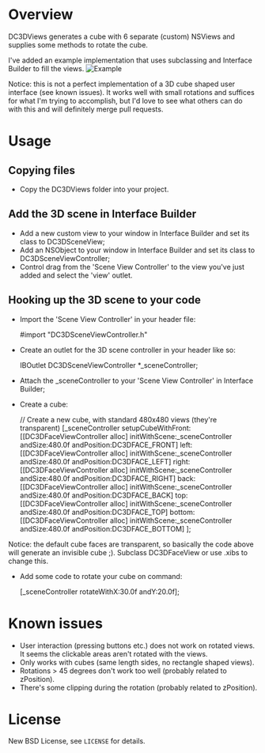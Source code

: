 # Overview

DC3DViews generates a cube with 6 separate (custom) NSViews and supplies some methods to rotate the cube.

I've added an example implementation that uses subclassing and Interface Builder to fill the views.
![Example](dangercove.github.com/DC3DViews/example.png)

Notice: this is not a perfect implementation of a 3D cube shaped user interface (see known issues). It works well with small rotations and suffices for what I'm trying to accomplish, but I'd love to see what others can do with this and will definitely merge pull requests.

# Usage

## Copying files

* Copy the DC3DViews folder into your project.

## Add the 3D scene in Interface Builder

* Add a new custom view to your window in Interface Builder and set its class to DC3DSceneView;
* Add an NSObject to your window in Interface Builder and set its class to DC3DSceneViewController;
* Control drag from the 'Scene View Controller' to the view you've just added and select the 'view' outlet.

## Hooking up the 3D scene to your code

* Import the 'Scene View Controller' in your header file:

    #import "DC3DSceneViewController.h"

* Create an outlet for the 3D scene controller in your header like so:

    IBOutlet DC3DSceneViewController *_sceneController;

* Attach the _sceneController to your 'Scene View Controller' in Interface Builder;
* Create a cube:

    // Create a new cube, with standard 480x480 views (they're transparent)
    [_sceneController setupCubeWithFront:[[DC3DFaceViewController alloc] initWithScene:_sceneController andSize:480.0f andPosition:DC3DFACE_FRONT]
                                    left:[[DC3DFaceViewController alloc] initWithScene:_sceneController andSize:480.0f andPosition:DC3DFACE_LEFT]
                                   right:[[DC3DFaceViewController alloc] initWithScene:_sceneController andSize:480.0f andPosition:DC3DFACE_RIGHT]
                                    back:[[DC3DFaceViewController alloc] initWithScene:_sceneController andSize:480.0f andPosition:DC3DFACE_BACK]
                                     top:[[DC3DFaceViewController alloc] initWithScene:_sceneController andSize:480.0f andPosition:DC3DFACE_TOP]
                                  bottom:[[DC3DFaceViewController alloc] initWithScene:_sceneController andSize:480.0f andPosition:DC3DFACE_BOTTOM]
     ];

Notice: the default cube faces are transparent, so basically the code above will generate an invisible cube ;). Subclass DC3DFaceView or use .xibs to change this.

* Add some code to rotate your cube on command:

    [_sceneController rotateWithX:30.0f andY:20.0f];

# Known issues

* User interaction (pressing buttons etc.) does not work on rotated views. It seems the clickable areas aren't rotated with the views.
* Only works with cubes (same length sides, no rectangle shaped views).
* Rotations > 45 degrees don't work too well (probably related to zPosition).
* There's some clipping during the rotation (probably related to zPosition).

# License

New BSD License, see `LICENSE` for details.
